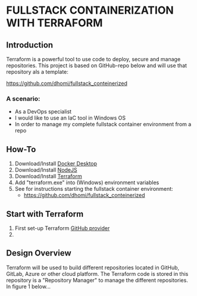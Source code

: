 # FULLSTACK CONTAINERIZATION WITH TERRAFORM

## Introduction
Terraform is a powerful tool to use code to deploy, secure and manage repositories. This project is based on GitHub-repo below and will use that repository als a template:

https://github.com/dhomi/fullstack_conteinerized 

### A scenario:
- As a DevOps specialist
- I would like to use an IaC tool in Windows OS
- In order to manage my complete fullstack container environment from a repo

## How-To
1) Download/Install [Docker Desktop](https://docs.docker.com/desktop/) 
2) Download/Install [NodeJS](https://nodejs.org/en/download/package-manager)
3) Download/Install [Terraform](https://developer.hashicorp.com/terraform/install)
4) Add "terraform.exe" into (Windows) environment variables
5) See for instructions starting the fullstack container environment: 
    - https://github.com/dhomi/fullstack_conteinerized 

## Start with Terraform

1) First set-up Terraform [GitHub provider](https://registry.terraform.io/providers/integrations/github/latest/docs)
2) 

## Design Overview

Terraform will be used to build different repositories located in GitHub, GitLab, Azure or other cloud platform. The Terraform code is stored in this repository is a "Repository Manager" to manage the different repositories. In figure 1 below...